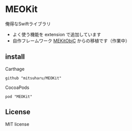 # MEOKit

俺得なSwiftライブラリ

- よく使う機能を extension で追加しています
- 自作フレームワーク [MEKitObjC](https://github.com/mitsuharu/MEKitObjC_framework) からの移植です（作業中）

## install


Carthage

```
github "mitsuharu/MEOKit"
```

CocoaPods

```
pod "MEOKit"
```


## License

MIT license


